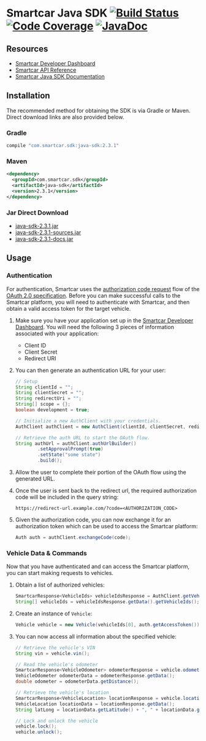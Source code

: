# Smartcar Java SDK [![Build Status][ci-image]][ci-url] [![Code Coverage][coverage-image]][coverage-url] [![JavaDoc][javadoc-image]][javadoc-url]

## Resources
 * [Smartcar Developer Dashboard][smartcar-developer]
 * [Smartcar API Reference][smartcar-docs-api]
 * [Smartcar Java SDK Documentation][smartcar-sdk-javadoc]

## Installation
The recommended method for obtaining the SDK is via Gradle or Maven. Direct
download links are also provided below.

### Gradle
```groovy
compile "com.smartcar.sdk:java-sdk:2.3.1"
```

### Maven
```xml
<dependency>
  <groupId>com.smartcar.sdk</groupId>
  <artifactId>java-sdk</artifactId>
  <version>2.3.1</version>
</dependency>
```

### Jar Direct Download
* [java-sdk-2.3.1.jar](https://bintray.com/smartcar/library/download_file?file_path=com%2Fsmartcar%2Fsdk%2Fjava-sdk%2F2.3.1%2Fjava-sdk-2.3.1.jar)
* [java-sdk-2.3.1-sources.jar](https://bintray.com/smartcar/library/download_file?file_path=com%2Fsmartcar%2Fsdk%2Fjava-sdk%2F2.3.1%2Fjava-sdk-2.3.1-sources.jar)
* [java-sdk-2.3.1-docs.jar](https://bintray.com/smartcar/library/download_file?file_path=com%2Fsmartcar%2Fsdk%2Fjava-sdk%2F2.3.1%2Fjava-sdk-2.3.1-docs.jar)


## Usage

### Authentication
For authentication, Smartcar uses the [authorization code request][1] flow of
the [OAuth 2.0 specification][2]. Before you can make successful calls to the
Smartcar platform, you will need to authenticate with Smartcar, and then obtain
a valid access token for the target vehicle.



1.  Make sure you have your application set up in the
    [Smartcar Developer Dashboard][smartcar-developer]. You will need the following 3 pieces of
    information associated with your application:
    * Client ID
    * Client Secret
    * Redirect URI
2.  You can then generate an authentication URL for your user:

    ```java
    // Setup
    String clientId = "";
    String clientSecret = "";
    String redirectUri = "";
    String[] scope = {};
    boolean development = true;

    // Initialize a new AuthClient with your credentials.
    AuthClient authClient = new AuthClient(clientId, clientSecret, redirectUri, scope, development);

    // Retrieve the auth URL to start the OAuth flow.
    String authUrl = authClient.authUrlBuilder()
            .setApprovalPrompt(true)
            .setState("some state")
            .build();
    ```

3.  Allow the user to complete their portion of the OAuth flow using the
    generated URL.

4.  Once the user is sent back to the redirect url, the required
    authorization code will be included in the query string:

    `https://redirect-url.example.com/?code=<AUTHORIZATION_CODE>`

5.  Given the authorization code, you can now exchange it for an authorization
    token which can be used to access the Smartcar platform:

    ```java
    Auth auth = authClient.exchangeCode(code);
    ```

### Vehicle Data & Commands
Now that you have authenticated and can access the Smartcar platform, you can
start making requests to vehicles.

1.  Obtain a list of authorized vehicles:

    ```java
    SmartcarResponse<VehicleIds> vehicleIdsResponse = AuthClient.getVehicleIds(auth.getAccessToken());
    String[] vehicleIds = vehicleIdsResponse.getData().getVehicleIds();
    ```

2.  Create an instance of `Vehicle`:

    ```java
    Vehicle vehicle = new Vehicle(vehicleIds[0], auth.getAccessToken());
    ```

3.  You can now access all information about the specified vehicle:

    ```java
    // Retrieve the vehicle's VIN
    String vin = vehicle.vin();

    // Read the vehicle's odometer
    SmartcarResponse<VehicleOdometer> odometerResponse = vehicle.odometer();
    VehicleOdometer odometerData = odometerResponse.getData();
    double odometer = odometerData.getDistance();

    // Retrieve the vehicle's location
    SmartcarResponse<VehicleLocation> locationResponse = vehicle.location();
    VehicleLocation locationData = locationResponse.getData();
    String latLong = locationData.getLatitude() + ", " + locationData.getLongitude();

    // Lock and unlock the vehicle
    vehicle.lock();
    vehicle.unlock();
    ```

[1]: https://tools.ietf.org/html/rfc6749#section-1.3.1
[2]: https://tools.ietf.org/html/rfc6749

[smartcar-developer]: https://developer.smartcar.com
[smartcar-docs-api]: https://smartcar.com/docs
[smartcar-sdk-javadoc]: https://smartcar.github.io/java-sdk

[ci-image]: https://travis-ci.com/smartcar/java-sdk.svg?token=jMbuVtXPGeJMPdsn7RQ5&branch=master
[ci-url]: https://travis-ci.com/smartcar/java-sdk
[coverage-image]: https://codecov.io/gh/smartcar/java-sdk/branch/master/graph/badge.svg?token=nZAITx7w3X
[coverage-url]: https://codecov.io/gh/smartcar/java-sdk
[javadoc-image]: https://img.shields.io/badge/javadoc-2.3.1-brightgreen.svg
[javadoc-url]: https://smartcar.github.io/java-sdk
